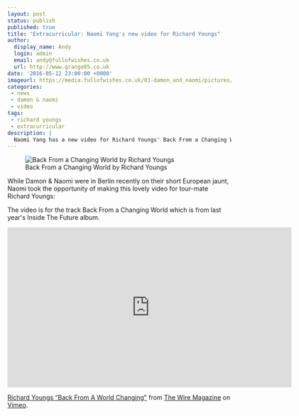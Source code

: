 ```yaml
---
layout: post
status: publish
published: true
title: "Extracurricular: Naomi Yang's new video for Richard Youngs"
author:
  display_name: Andy
  login: admin
  email: andy@fullofwishes.co.uk
  url: http://www.grange85.co.uk
date: '2016-05-12 23:00:00 +0000'
imageurl: https://media.fullofwishes.co.uk/03-damon_and_naomi/pictures/naomi-extracurricular-richard-youngs-back-from-a-changing-world.jpg
categories:
 - news
 - damon & naomi
 - video
tags:
 - richard youngs
 - extracurricular
description: |
  Naomi Yang has a new video for Richard Youngs' Back From a Changing World, shot while Damon & Naomi (and Richard) were in Berlin last month
---
```


<figure class="caption aligncenter"><img src="https://media.fullofwishes.co.uk/03-damon_and_naomi/pictures/naomi-extracurricular-richard-youngs-back-from-a-changing-world.jpg" alt="Back From a Changing World by Richard Youngs" /><figcaption class="caption-text">Back From a Changing World by Richard Youngs</figcaption></figure>

<p class="lead">While Damon & Naomi were in Berlin recently on their short European jaunt, Naomi took the opportunity of making this lovely video for tour-mate Richard Youngs:</p>

<p>The video is for the track Back From a Changing World which is from last year's Inside The Future album.</p>

<iframe src="https://player.vimeo.com/video/166196589" width="640" height="360" frameborder="0" webkitallowfullscreen mozallowfullscreen allowfullscreen></iframe>
<p><a href="https://vimeo.com/166196589">Richard Youngs &ldquo;Back From A World Changing"</a> from <a href="https://vimeo.com/thewiremagazine">The Wire Magazine</a> on <a href="https://vimeo.com">Vimeo</a>.</p>


